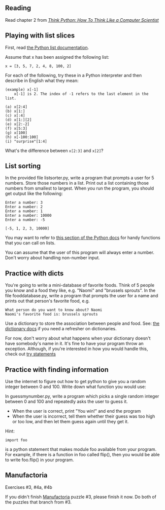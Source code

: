 ## Reading

Read chapter 2 from [*Think Python: How To Think Like a Computer Scientist*](http://www.greenteapress.com/thinkpython/html/thinkpython003.html)

## Playing with list slices

First, read [the Python list documentation](http://docs.python.org/tutorial/introduction.html#lists).

Assume that x has been assigned the following list:

    x = [3, 5, 7, 2, 4, 8, 100, 2]

For each of the following, try these in a Python interpreter and then
describe in English what they mean:

    (example) x[-1]
        x[-1] is 2. The index of -1 refers to the last element in the list.

    (a) x[2:4]
    (b) x[1:]
    (c) x[:4]
    (d) x[1:][2]
    (e) x[2:-2]
    (f) x[5:3]
    (g) x[100]
    (h) x[-100:100]
    (i) "surprise"[1:4]

What's the difference between `x[2:3]` and `x[2]`?

## List sorting

In the provided file listsorter.py, write a program that prompts a
user for 5 numbers. Store those numbers in a list. Print out a list
containing those numbers from smallest to largest.  When you run the
program, you should get output like the following:

    Enter a number: 3
    Enter a number: 2
    Enter a number: 1
    Enter a number: 10000
    Enter a number: -5

    [-5, 1, 2, 3, 10000]

You may want to refer to [this section of the Python
docs](http://docs.python.org/tutorial/datastructures.html#more-on-lists) for
handy functions that you can call on lists.

You can assume that the user of this program will always enter a
number. Don't worry about handling non-number input.

## Practice with dicts

You're going to write a mini-database of favorite foods. Think of 5 people you
know and a food they like, e.g. "Naomi" and "brussels sprouts". In the file
fooddatabase.py, write a program that prompts the user for a name and prints out
that person's favorite food, e.g.

    What person do you want to know about? Naomi
    Naomi's favorite food is: brussels sprouts

Use a dictionary to store the association between people and
food. See:
[the dictionary docs](http://docs.python.org/tutorial/datastructures.html#dictionaries)
if you need a refresher on dictionaries.

For now, don't worry about what happens when your dictionary doesn't
have somebody's name in it. It's fine to have your program throw an
exception. Although, if you're interested in how you would handle
this, check out
[try statements](http://docs.python.org/reference/compound_stmts.html#try)

## Practice with finding information

Use the internet to figure out how to get python to give you a random
integer between 0 and 100.  Write down what function you would use:

In guessmynumber.py, write a program which picks a single random
integer between 0 and 100 and repeatedly asks the user to guess it.

 - When the user is correct, print "You win!" and end the program
 - When the user is incorrect, tell them whether their guess was
   too high or too low, and then let them guess again until they get it.

Hint:

    import foo

is a python statement that makes module foo available from your
program.  For example, if there is a function in foo called flip(),
then you would be able to write foo.flip() in your program.

## Manufactoria

Exercises #3, #4a, #4b

If you didn't finish [Manufactoria](http://pleasingfungus.com/Manufactoria/) puzzle #3, please finish it now.  Do both of the puzzles that branch from #3.
